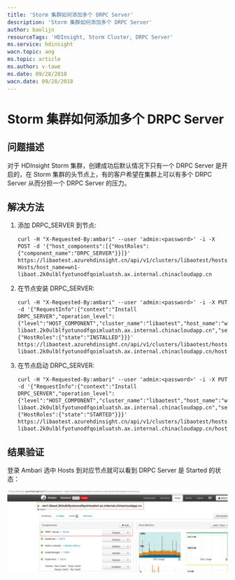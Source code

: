```yaml
---
title: 'Storm 集群如何添加多个 DRPC Server'
description: 'Storm 集群如何添加多个 DRPC Server'
author: baolijn
resourceTags: 'HDInsight, Storm Cluster, DRPC Server'
ms.service: hdinsight
wacn.topic: aog
ms.topic: article
ms.author: v-tawe
ms.date: 09/28/2018
wacn.date: 09/28/2018
---
```


# Storm 集群如何添加多个 DRPC Server

## 问题描述

对于 HDInsight Storm 集群，创建成功后默认情况下只有一个 DRPC Server 是开启的，在 Storm 集群的头节点上，有的客户希望在集群上可以有多个 DRPC Server 从而分担一个 DRPC Server 的压力。

## 解决方法

1. 添加 DRPC_SERVER 到节点:

    ```shell
    curl -H "X-Requested-By:ambari" --user 'admin:<password>' -i -X POST -d '{"host_components":[{"HostRoles":{"component_name":"DRPC_SERVER"}}]}' https://libaotest.azurehdinsight.cn/api/v1/clusters/libaotest/hosts?Hosts/host_name=wn1-libaot.2k0ulblfyotunodfqoimluatsh.ax.internal.chinacloudapp.cn
    ```

2. 在节点安装 DRPC_SERVER:

    ```shell
    curl -H "X-Requested-By:ambari" --user 'admin:<password>' -i -X PUT -d '{"RequestInfo":{"context":"Install DRPC_SERVER","operation_level":{"level":"HOST_COMPONENT","cluster_name":"libaotest","host_name":"wn1-libaot.2k0ulblfyotunodfqoimluatsh.ax.internal.chinacloudapp.cn","service_name":"STORM"}},"Body":{"HostRoles":{"state":"INSTALLED"}}}' https://libaotest.azurehdinsight.cn/api/v1/clusters/libaotest/hosts/wn1-libaot.2k0ulblfyotunodfqoimluatsh.ax.internal.chinacloudapp.cn/host_components/DRPC_SERVER
    ```

3. 在节点启动 DRPC_SERVER:

    ```shell
    curl -H "X-Requested-By:ambari" --user 'admin:<password>' -i -X PUT -d '{"RequestInfo":{"context":"Install DRPC_SERVER","operation_level":{"level":"HOST_COMPONENT","cluster_name":"libaotest","host_name":"wn1-libaot.2k0ulblfyotunodfqoimluatsh.ax.internal.chinacloudapp.cn","service_name":"STORM"}},"Body":{"HostRoles":{"state":"STARTED"}}}' https://libaotest.azurehdinsight.cn/api/v1/clusters/libaotest/hosts/wn1-libaot.2k0ulblfyotunodfqoimluatsh.ax.internal.chinacloudapp.cn/host_components/DRPC_SERVER
    ```

## 结果验证

登录 Ambari 选中 Hosts 到对应节点就可以看到 DRPC Server 是 Started 的状态：

![01](media/aog-hdinsight-howto-add-multi-drpc-server-into-storm-cluster/01.png)
